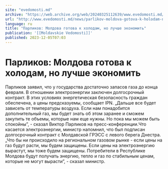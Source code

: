 ```yaml
---
site: "evedomosti.md"
archive: "https://web.archive.org/web/20240325112639/www.evedomosti.md/news/parlikov-moldova-gotova-k-holodam-no-luchshe-ekonomit"
url: "http://www.evedomosti.md/news/parlikov-moldova-gotova-k-holodam-no-luchshe-ekonomit"
language: ru
title: "Парликов: Молдова готова к холодам, но лучше экономить"
publication: '[[Moldavskie Vedomosti]]'
published: 2023-12-05T07:03
---
```


# Парликов: Молдова готова к холодам, но лучше экономить

Парликов заявил, что у государства достаточно запасов газа до конца февраля. В отношении электроэнергии заключен долгосрочный контракт. В этих условиях энергетическая безопасность граждан обеспечена, а цены предсказуемы, сообщает IPN. „Дальше все будет зависеть от температуры воздуха. Если нам понадобится дополнительный газ, мы будет знать об этом заранее и сможем закупить те объемы, которые нам еще нужны. Но пока мы можем быть спокойны”, - сказал Виктор Парликов на пресс-конференции.Что касается электроэнергии, министр напомнил, что был подписан долгосрочный контракт с Молдавской ГРЭСС с левого берега Днестра.„Что бы ни происходило на региональном газовом рынке - если цены на газ будут расти, мы будем защищены. Если цены на электроэнергию вырастут, мы тоже будем защищены. Потребители в Республике Молдова будут получать энергию, тепло и газ по стабильным ценам, которые не могут вырасти”, - сказал министр.